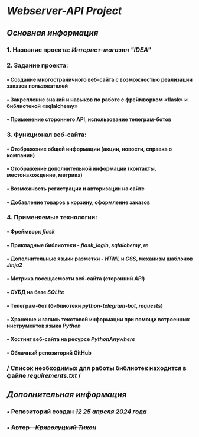 # *Webserver-API Project*
## *Основная информация*
### 1. Название проекта: *Интернет-магазин "IDEA"*
### 2. Задание проекта:
#### • Создание многостраничного веб-сайта с возможностью реализации заказов пользователей
#### • Закрепление знаний и навыков по работе с фреймворком «flask» и библиотекой «sqlalchemy»
#### • Применение стороннего API, использование телеграм-ботов
### 3. Функционал веб-сайта:
#### • Отображение общей информации (акции, новости, справка о компании)
#### • Отображение дополнительной информации (контакты, местонахождение, метрика)
#### • Возможность регистрации и авторизации на сайте
#### • Добавление товаров в корзину, оформление заказов
### 4. Применяемые технологии:
#### • Фреймворк *flask*
#### • Прикладные библиотеки - *flask_login*, *sqlalchemy*, *re*
#### • Дополнительные языки разметки - *HTML* и *CSS*, механизм шаблонов *Jinja2*
#### • Метрика посещаемости веб-сайта (сторонний *API*)
#### • СУБД на базе *SQLite*
#### • Телеграм-бот (библиотеки *python-telegram-bot*, *requests*)
#### • Хранение и запись текстовой информации при помощи встроенных инструментов языка *Python*
#### • Хостинг веб-сайта на ресурсе *PythonAnywhere*
#### • Облачный репозиторий GitHub
### / Список необходимых для работы библиотек находится в файле *requirements.txt* /

## *Дополнительная информация*
### • Репозиторий создан *~~12~~ 25 апреля 2024 года*
### • ~~Автор - *Криволуцкий Тихон*~~
